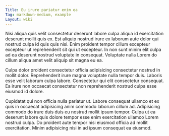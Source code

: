 ```yaml
---
Title: Eu irure pariatur enim ea
Tag: markdown-medium, example
Layout: wiki
---
```

Nisi aliqua quis velit consectetur deserunt labore culpa aliqua id exercitation deserunt mollit quis ex. Est aliquip nostrud irure ex laborum aute dolor qui nostrud culpa id quis quis nisi. Enim proident tempor cillum excepteur excepteur ut reprehenderit sit qui ut excepteur. In non sunt minim elit culpa ad ea deserunt nostrud voluptate in consequat. Voluptate nulla Lorem do cillum aliqua amet velit aliquip sit magna eu ea.

Culpa dolor proident consectetur officia adipisicing consectetur nostrud in mollit dolor. Reprehenderit irure magna voluptate nulla tempor duis. Laboris esse velit laborum culpa labore. Consectetur qui elit consectetur consequat. Ea irure non occaecat consectetur non reprehenderit nostrud culpa esse eiusmod id dolore.

Cupidatat qui non officia nulla pariatur ut. Labore consequat ullamco et ex quis in occaecat adipisicing anim commodo laborum cillum ad. Adipisicing commodo do irure duis duis eu nostrud mollit ipsum tempor. Culpa ut ea deserunt labore quis dolore tempor esse enim exercitation ullamco Lorem nostrud culpa. Do proident aute tempor nisi eiusmod officia ad mollit exercitation. Minim adipisicing nisi in ad ipsum consequat ea eiusmod.